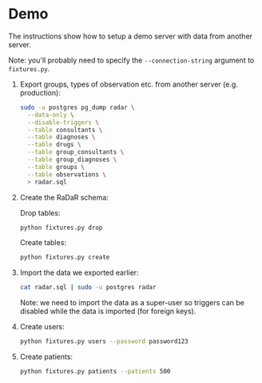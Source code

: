 # Demo

The instructions show how to setup a demo server with data from another
server.

Note: you'll probably need to specify the `--connection-string` argument to
`fixtures.py`.

1. Export groups, types of observation etc. from another server (e.g. production):

    ```bash
    sudo -u postgres pg_dump radar \
      --data-only \
      --disable-triggers \
      --table consultants \
      --table diagnoses \
      --table drugs \
      --table group_consultants \
      --table group_diagnoses \
      --table groups \
      --table observations \
      > radar.sql
    ```

1. Create the RaDaR schema:

    Drop tables:

    ```bash
    python fixtures.py drop
    ```

    Create tables:
    ```bash
    python fixtures.py create
    ```

1. Import the data we exported earlier:

    ```bash
    cat radar.sql | sudo -u postgres radar
    ```

    Note: we need to import the data as a super-user so triggers can be
    disabled while the data is imported (for foreign keys).

1. Create users:

   ```bash
   python fixtures.py users --password password123
   ```

1. Create patients:

   ```bash
   python fixtures.py patients --patients 500
   ```
